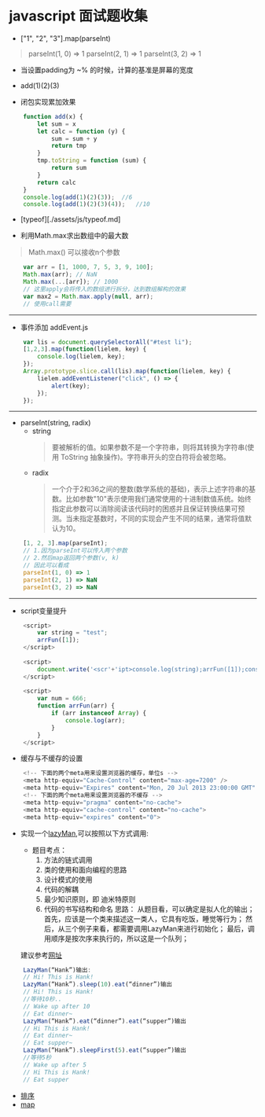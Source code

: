 # javascript 面试题收集
+ ["1", "2", "3"].map(parseInt)
> parseInt(1, 0) => 1
> parseInt(2, 1) => 1 
> parseInt(3, 2) => 1
+ 当设置padding为 ~% 的时候，计算的基准是屏幕的宽度

+ add(1)(2)(3)
+ 闭包实现累加效果
```js
	function add(x) {
		let sum = x
		let calc = function (y) {
			sum = sum + y
			return tmp
		}
		tmp.toString = function (sum) {
			return sum
		}
		return calc
	}
	console.log(add(1)(2)(3));  //6
	console.log(add(1)(2)(3)(4));   //10
```

+ [typeof][./assets/js/typeof.md]

+ 利用Math.max求出数组中的最大数
> Math.max() 可以接收n个参数
```js
	var arr = [1, 1000, 7, 5, 3, 9, 100];
	Math.max(arr); // NaN
	Math.max(...[arr]); // 1000
	// 这里apply会将传入的数组进行拆分，达到数组解构的效果
	var max2 = Math.max.apply(null, arr);
	// 使用call需要
```
* * *
+ 事件添加 addEvent.js
```js
	var lis = document.querySelectorAll("#test li");
	[1,2,3].map(function(lielem, key) {
		console.log(lielem, key);
	});
	Array.prototype.slice.call(lis).map(function(lielem, key) {
		lielem.addEventListener("click", () => {
			alert(key);
		});
	});
```
* * *
+ parseInt(string, radix)
	+ string
		> 要被解析的值。如果参数不是一个字符串，则将其转换为字符串(使用  ToString 抽象操作)。字符串开头的空白符将会被忽略。
	+ radix
		> 一个介于2和36之间的整数(数学系统的基础)，表示上述字符串的基数。比如参数"10"表示使用我们通常使用的十进制数值系统。始终指定此参数可以消除阅读该代码时的困惑并且保证转换结果可预测。当未指定基数时，不同的实现会产生不同的结果，通常将值默认为10。
```js
	[1, 2, 3].map(parseInt);
	// 1.因为parseInt可以传入两个参数
	// 2.然后map返回两个参数(v, k)
	// 因此可以看成
	parseInt(1, 0) => 1
	parseInt(2, 1) => NaN
	parseInt(3, 2) => NaN
```
* * *
+ script变量提升
```js
	<script>
		var string = "test";
		arrFun([1]);
	</script>
	
	<script>
		document.write('<scr'+'ipt>console.log(string);arrFun([1]);console.log(num);<'+"/script>");
	</script>
	
	<script>
		var num = 666;
		function arrFun(arr) {
			if (arr instanceof Array) {
				console.log(arr);
			}
		}
	</script>
```
+ 缓存与不缓存的设置
```js
	<!-- 下面的两个meta用来设置浏览器的缓存，单位s -->
	<meta http-equiv="Cache-Control" content="max-age=7200" />
	<meta http-equiv="Expires" content="Mon, 20 Jul 2013 23:00:00 GMT" >
	<!-- 下面的两个meta用来设置浏览器的不缓存 -->
	<meta http-equiv="pragma" content="no-cache">
	<meta http-equiv="cache-control" content="no-cache">
	<meta http-equiv="expires" content="0"> 
```

+ 实现一个[lazyMan](./assets/js/LazyMan.js),可以按照以下方式调用:
	+ 题目考点：
		1. 方法的链式调用
		2. 类的使用和面向编程的思路
		3. 设计模式的使用
		4. 代码的解耦
		5. 最少知识原则，即 迪米特原则
		6. 代码的书写结构和命名
	思路：
		从题目看，可以确定是拟人化的输出；
		首先，应该是一个类来描述这一类人，它具有吃饭，睡觉等行为；
		然后，从三个例子来看，都需要调用LazyMan来进行初始化；
		最后，调用顺序是按次序来执行的，所以这是一个队列；
		
	建议参考[网址](http://www.jianshu.com/p/f1b7cb456d37./scripts/LazyMan.js)
```js
	LazyMan(“Hank”)输出:
	// Hi! This is Hank!
	LazyMan(“Hank”).sleep(10).eat(“dinner”)输出
	// Hi! This is Hank!
	//等待10秒..
	// Wake up after 10
	// Eat dinner~
	LazyMan(“Hank”).eat(“dinner”).eat(“supper”)输出
	// Hi This is Hank!
	// Eat dinner~
	// Eat supper~
	LazyMan(“Hank”).sleepFirst(5).eat(“supper”)输出
	//等待5秒
	// Wake up after 5
	// Hi This is Hank!
	// Eat supper
```	
+ [排序](./assets/js/Sort.js)
+ [map](./assets/js/map.js)
